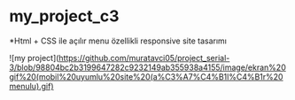# my_project_c3
*Html + CSS ile açılır menu özellikli responsive site tasarımı </p>
![my project](https://github.com/muratavci05/project_serial-3/blob/98804bc2b3199647282c9232149ab355938a4155/image/ekran%20gif%20(mobil%20uyumlu%20site%20(a%C3%A7%C4%B1l%C4%B1r%20menulu).gif)

